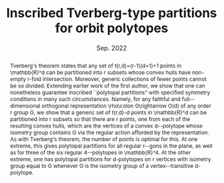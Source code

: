 ---
title:          "Inscribed Tverberg-type partitions for orbit polytopes"
date:           Sep. 2022
selected:       true
pub:            "Mathematika"
pub_date:       "2022"
abstract: >-
  Tverberg's theorem states that any set of t(r,d)=(r-1)(d+1)+1 points in \mathbb{R}^d can be partitioned into r subsets whose convex hulls have non-empty r-fold intersection. Moreover, generic collections of fewer points cannot be so divided. Extending earlier work of the first author, we show that one can nonetheless guarantee inscribed ``polytopal partitions" with specified symmetry conditions in many such circumstances. Namely, for any faithful and full--dimensional orthogonal representation \rho\colon G\rightarrow O(d) of any order r group G, we show that a generic set of t(r,d)-d points in \mathbb{R}^d can be partitioned into r subsets so that there are r points, one from each of the resulting convex hulls, which are the vertices of a convex d--polytope whose isometry group contains G via the regular action afforded by the representation. As with Tverberg's theorem, the number of points is optimal for this. At one extreme, this gives polytopal partitions for all regular r--gons in the plane, as well as for three of the six regular 4--polytopes in \mathbb{R}^4. At the other extreme, one has polytopal partitions for d-polytopes on r vertices with isometry group equal to G whenever G is the isometry group of a vertex--transitive d-polytope.
cover:          /assets/images/covers/EllipFiveGon.jpg
authors:
- Steven Simon
- Tobias Timofeyev
links:
  Paper: https://doi.org/10.1112/mtk.12160
---